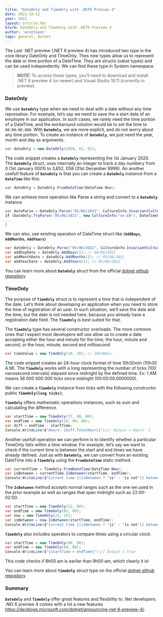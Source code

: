 ```yaml
---
title: "DateOnly and TimeOnly with .NET6 Preview 4"
date: 2021-10-12
year: 2021
layout: article.hbs
blurb: DateOnly and TimeOnly with .NET6 Preview 4
author: 'wcontayon'
tags: general, dotnet
---
```


The Last .NET preview (.NET 6 preview 4) has introduced two type in the core library DateOnly and TimeOnly.
Thes new types allow us to represent the date or time portion of a DateTime. They are structs (value types) and can be used independently. We can find these type in System namespace.

> **_NOTE:_**  To access these types, you’ll need to download and install .NET 6 preview 4 (or newer) and Visual Studio 16.11 (currently in preview).

### DateOnly

We use **`DateOnly`** type when we need to deal with a date without any time represation. For example, let’s say we need to save the a start date of an employee in our application. In such cases, we rarely need the time portion of a DateTime, and the workaround solution would be to set the time to `00:00:00.000`. With **`DateOnly`**, we are more explicit, and do not worry about any time portion.
To create an instance of **`DateOnly`**, we just need the year, month and day as arguments.

```csharp
var dateOnly = new DateOnly(2020, 01, 01);
```

The code snippet creates a **`DateOnly`** representing the 1st January 2020.
The **`DateOnly`** struct, uses internally an integer to track a day numbery from 0 (1st January 0001) to 3,652, 058 (31st December 9999).
An another usefull feature of **`DateOnly`** is that you can create a **`DateOnly`** instance from a **`DateTime`** like this:

```csharp
var dateOnly = DateOnly.FromDateTime(DateTime.Now);
```

We can achieve more operation like Parse a string and convert to a **`DateOnly`** instance

```csharp
var dateParse = DateOnly.Parse("05/06/2021", CultureInfo.InvariantCulture); 
if (DateOnly.TryParse("05/06/2021", new CultureInfo("en-EN"), DateTimeStyles.None, out var dateOnlyParsed){
...
}
```

We can also, use existing operation of DateTime struct like (**`AddDays`**, **`AddMonths`**, **`AddYears`**)

```csharp
var dateOnly = DateOnly.Parse("05/06/2021", CultureInfo.InvariantCulture); 
var addDayDate = dateOnly.AddDays(1); // 06/06/2021 
var addMonthDate = dateOnly.AddMonths(2); // 05/08/2021 
var addYearDate = dateOnly.AddYears(1); // 05/06/2022
```

You can learn more about **`DateOnly`** struct from the official [dotnet github repository](https://github.com/dotnet/runtime/blob/main/src/libraries/System.Private.CoreLib/src/System/DateOnly.cs)

### TimeOnly

The purpose of **`TimeOnly`** struct is to represent a time that is independent of the date. Let’s think about developing an application when you need to store the time of registration of an user. In such situation, we’ll save the date and the time, but the date is not needed here, because you already have a registration date field. The **`TimeOnly`** is best suited for that.

The **`TimeOnly`** type has several constructor overloads. The more common ones that I expect most developers will use allow us to create a date accepting either the hour and minute for the time, the hour, minute and second, or the hour, minute, second and millisecond.

```csharp
var timeValue = new TimeOnly(10, 30); // 10h30min.
```

The code snippet creates an 24-hour clock format of time 10h30min (10h30 A.M).
The **`TimeOnly`** works with a long representing the number of ticks (100 nanosecond intervals) elapsed since midnight by the defined time.
Ex: 1 AM means 36 000 000 000 ticks since midnight (00:00:00.0000000).

We can create a **`TimeOnly`** instance from ticks with the following constructor public **`TimeOnly(long ticks)`**;

**`TimeOnly`** offers mathematic operations instances, such as sum and calculating the difference.

```csharp
var startTime = new TimeOnly(17, 00, 00);
var endTime = new TimeOnly(19, 00, 00);
var diff = endTime - startTime;
Console.WriteLine($"Hours: {diff.TotalHours}");// Output = Hours: 2
```

Another usefull operation we can perform is to identify whether a particular TimeOnly falls within a time window. For example, let’s say we want to check if the current time is between the start and end times we have already defined. Just as with **`DateOnly`**, we can convert from an existing DateTime into a **`TimeOnly`** using the **`FromDateTime`** static method.

```csharp
var currentTime = TimeOnly.FromDateTime(DateTime.Now);
var isBetween = currentTime.IsBetween(startTime, endTime);
Console.WriteLine($"Current time {(isBetween ? "is" : "is not")} between start and end");
```

The **`IsBetween`** method accepts normal ranges such as the one we used in the prior example as well as ranges that span midnight such as 22:00-02:00.

```csharp
var startTime = new TimeOnly(22, 00);
var endTime = new TimeOnly(02, 00);
var now = new TimeOnly(23, 25); 
var isBetween = now.IsBetween(startTime, endTime);
Console.WriteLine($"Current time {(isBetween ? "is" : "is not")} between start and end"); // Output = Current time is between start and end
```

**`TimeOnly`** also includes operators to compare times using a circular clock.

```csharp
var startTime = new TimeOnly(08, 00);
var endTime = new TimeOnly(09, 00); 
Console.WriteLine($"{startTime < endTime}");// Output = True
```
This code checks if 8h00 am is earlier than 9h00 am, which clearly it is!

You can learn more about **`TimeOnly`** struct type on the official [dotnet github repository](https://github.com/dotnet/runtime/blob/main/src/libraries/System.Private.CoreLib/src/System/TimeOnly.cs).

### Summary

**`DateOnly`** and **`TimeOnly`** offer great features and flexibility to .Net developers.
.NEt 6 preview 4 comes with a lot a new features https://devblogs.microsoft.com/dotnet/announcing-net-6-preview-4/.